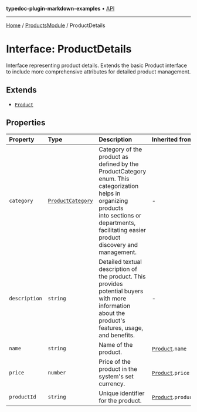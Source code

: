 **typedoc-plugin-markdown-examples** • [API](../../README.md)

***

[Home](../../README.md) / [ProductsModule](../README.md) / ProductDetails

# Interface: ProductDetails

Interface representing product details.
Extends the basic Product interface to include more comprehensive attributes for detailed product management.

## Extends

- [`Product`](Product.md)

## Properties

| Property | Type | Description | Inherited from |
| :------ | :------ | :------ | :------ |
| `category` | [`ProductCategory`](../enumerations/ProductCategory.md) | Category of the product as defined by the ProductCategory enum. This categorization helps in organizing products<br />into sections or departments, facilitating easier product discovery and management. | - |
| `description` | `string` | Detailed textual description of the product. This provides potential buyers with more information about the<br />product's features, usage, and benefits. | - |
| `name` | `string` | Name of the product. | [`Product`](Product.md).`name` |
| `price` | `number` | Price of the product in the system's set currency. | [`Product`](Product.md).`price` |
| `productId` | `string` | Unique identifier for the product. | [`Product`](Product.md).`productId` |
